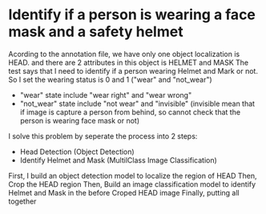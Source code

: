 # Identify  if a person is wearing a face mask and a safety helmet
Acording to the annotation file, we have only one object localization is HEAD. and there are 2 attributes in this object is HELMET and MASK
The test says that I need to identify if a person wearing Helmet and Mark or not. So I set the wearing status is 0 and 1 ("wear" and "not_wear")
  - "wear" state include "wear right" and "wear wrong"
  - "not_wear" state include  "not wear" and "invisible" (invisible mean that if image is capture a person from behind, so cannot check that the person is wearing face mask or not)
 
 I solve this problem by seperate the process into 2 steps:
  - Head Detection (Object Detection)
  - Identify Helmet and Mask (MultilClass Image Classification)
  
First, I build an object detection model to localize the region of HEAD
Then, Crop the HEAD region
Then, Build an image classification model to identify Helmet and Mask in the before Croped HEAD image
Finally, putting all together
